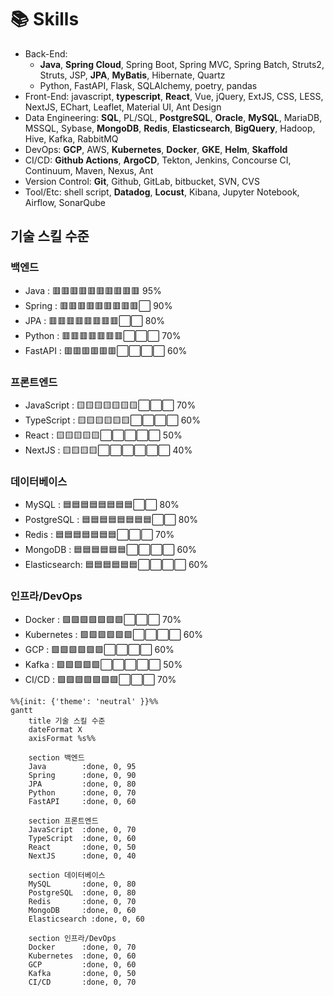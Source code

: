 # 📚 Skills

- Back-End:
  - **Java**, **Spring Cloud**, Spring Boot, Spring MVC, Spring Batch, Struts2, Struts, JSP, **JPA**, **MyBatis**, Hibernate, Quartz  
  - Python, FastAPI, Flask, SQLAlchemy, poetry, pandas
- Front-End: javascript, **typescript**, **React**, Vue, jQuery, ExtJS, CSS, LESS, NextJS, EChart, Leaflet, Material UI, Ant Design
- Data Engineering: **SQL**, PL/SQL, **PostgreSQL**, **Oracle**, **MySQL**, MariaDB, MSSQL, Sybase, **MongoDB**, **Redis**, **Elasticsearch**, **BigQuery**, Hadoop, Hive, Kafka, RabbitMQ
- DevOps: **GCP**, AWS, **Kubernetes**, **Docker**, **GKE**, **Helm**, **Skaffold**
- CI/CD: **Github Actions**, **ArgoCD**, Tekton, Jenkins, Concourse CI, Continuum, Maven, Nexus, Ant
- Version Control: **Git**, Github, GitLab, bitbucket, SVN, CVS
- Tool/Etc: shell script, **Datadog**, **Locust**, Kibana, Jupyter Notebook, Airflow, SonarQube

## 기술 스킬 수준

### 백엔드
- Java       : 🟥🟥🟥🟥🟥🟥🟥🟥🟥🟥 95%
- Spring     : 🟥🟥🟥🟥🟥🟥🟥🟥🟥⬜ 90%
- JPA        : 🟥🟥🟥🟥🟥🟥🟥🟥⬜⬜ 80%
- Python     : 🟥🟥🟥🟥🟥🟥🟥⬜⬜⬜ 70%
- FastAPI    : 🟥🟥🟥🟥🟥🟥⬜⬜⬜⬜ 60%

### 프론트엔드
- JavaScript : 🟨🟨🟨🟨🟨🟨🟨⬜⬜⬜ 70%
- TypeScript : 🟨🟨🟨🟨🟨🟨⬜⬜⬜⬜ 60%
- React      : 🟨🟨🟨🟨🟨⬜⬜⬜⬜⬜ 50%
- NextJS     : 🟨🟨🟨🟨⬜⬜⬜⬜⬜⬜ 40%

### 데이터베이스
- MySQL      : 🟦🟦🟦🟦🟦🟦🟦🟦⬜⬜ 80%
- PostgreSQL : 🟦🟦🟦🟦🟦🟦🟦🟦⬜⬜ 80%
- Redis      : 🟦🟦🟦🟦🟦🟦🟦⬜⬜⬜ 70%
- MongoDB    : 🟦🟦🟦🟦🟦🟦⬜⬜⬜⬜ 60%
- Elasticsearch: 🟦🟦🟦🟦🟦🟦⬜⬜⬜⬜ 60%

### 인프라/DevOps
- Docker     : 🟩🟩🟩🟩🟩🟩🟩⬜⬜⬜ 70%
- Kubernetes : 🟩🟩🟩🟩🟩🟩⬜⬜⬜⬜ 60%
- GCP        : 🟩🟩🟩🟩🟩🟩⬜⬜⬜⬜ 60%
- Kafka      : 🟩🟩🟩🟩🟩⬜⬜⬜⬜⬜ 50%
- CI/CD      : 🟩🟩🟩🟩🟩🟩🟩⬜⬜⬜ 70%

```mermaid
%%{init: {'theme': 'neutral' }}%%
gantt
    title 기술 스킬 수준
    dateFormat X
    axisFormat %s%%
    
    section 백엔드
    Java        :done, 0, 95
    Spring      :done, 0, 90
    JPA         :done, 0, 80
    Python      :done, 0, 70
    FastAPI     :done, 0, 60
    
    section 프론트엔드
    JavaScript  :done, 0, 70
    TypeScript  :done, 0, 60
    React       :done, 0, 50
    NextJS      :done, 0, 40
    
    section 데이터베이스
    MySQL       :done, 0, 80
    PostgreSQL  :done, 0, 80
    Redis       :done, 0, 70
    MongoDB     :done, 0, 60
    Elasticsearch :done, 0, 60
    
    section 인프라/DevOps
    Docker      :done, 0, 70
    Kubernetes  :done, 0, 60
    GCP         :done, 0, 60
    Kafka       :done, 0, 50
    CI/CD       :done, 0, 70
```